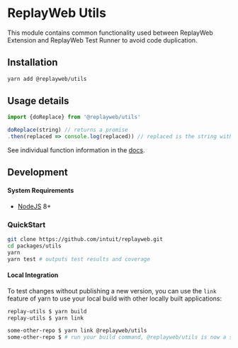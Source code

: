 # ReplayWeb Utils

This module contains common functionality used between ReplayWeb Extension and ReplayWeb Test Runner to avoid code duplication.

## Installation

```sh
yarn add @replayweb/utils
```

## Usage details

```js
import {doReplace} from '@replayweb/utils'

doReplace(string) // returns a promise
.then(replaced => console.log(replaced)) // replaced is the string with all replacements done
```

See individual function information in the [docs](src/README.md).

## Development

#### System Requirements

- [NodeJS](https://nodejs.org/en/) 8+

### QuickStart

```sh
git clone https://github.com/intuit/replayweb.git
cd packages/utils
yarn
yarn test # outputs test results and coverage
```

#### Local Integration

To test changes without publishing a new version, you can use the `link` feature of yarn to use your local build with other locally built applications:

```sh
replay-utils $ yarn build
replay-utils $ yarn link

some-other-repo $ yarn link @replayweb/utils
some-other-repo $ # run your build command, @replayweb/utils is now a symlink to your local build of replay-utils
```
